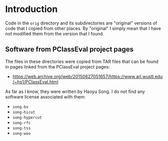 # Introduction

Code in the `orig` directory and its subdirectories are "original"
versions of code that I copied from other places.  By "original" I
simply mean that I have not modified them from the version that I
found.


## Software from PClassEval project pages

The files in these directories were copied from TAR files that can be
found in pages linked from the PClassEval project pages:

+ https://web.archive.org/web/20150627051657/https://www.arl.wustl.edu/~hs1/PClassEval.html

As far as I know, they were written by Haoyu Song.  I do not find any
software license associated with them:

+ `song-bv`
+ `song-hicut`
+ `song-hypercut`
+ `song-rfc`
+ `song-tss`
+ `song-woo`
